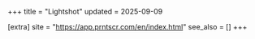 +++
title = "Lightshot"
updated = 2025-09-09

[extra]
site = "https://app.prntscr.com/en/index.html"
see_also = []
+++






